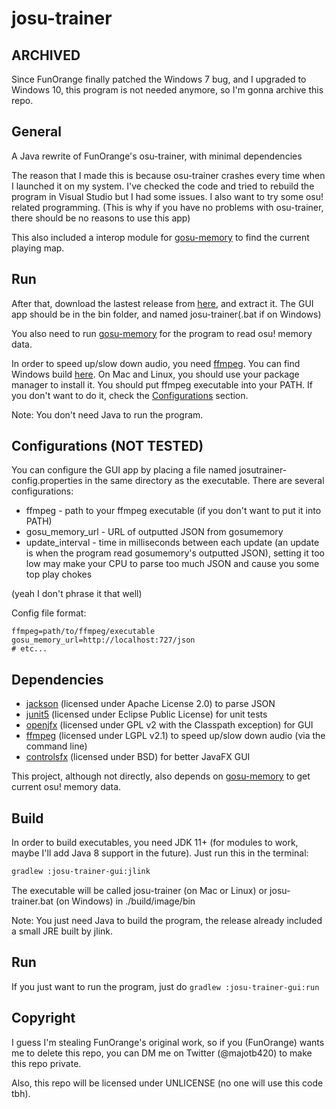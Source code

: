 # josu-trainer

## ARCHIVED
Since FunOrange finally patched the Windows 7 bug, and I upgraded to Windows 10, this program is not needed anymore, so I'm gonna archive this repo.

## General

A Java rewrite of FunOrange's osu-trainer, with minimal dependencies

The reason that I made this is because osu-trainer crashes every time when I launched it on my system. I've checked the code and tried to rebuild the program in Visual Studio but I had some issues. I also want to try some osu! related programming.
(This is why if you have no problems with osu-trainer, there should be no reasons to use this app)

This also included a interop module for [gosu-memory](https://github.com/l3lackShark/gosumemory) to find the current playing map.

## Run

After that, download the lastest release from [here](https://github.com/ngoduyanh/josu-trainer/releases), and extract it. The GUI app should be in the bin folder, and named josu-trainer(.bat if on Windows)

You also need to run [gosu-memory](https://github.com/l3lackShark/gosumemory) for the program to read osu! memory data.

In order to speed up/slow down audio, you need [ffmpeg](https://www.ffmpeg.org). You can find Windows build [here](https://www.gyan.dev/ffmpeg/builds/). On Mac and Linux, you should use your package manager to install it. You should put ffmpeg executable into your PATH. If you don't want to do it, check the [Configurations](#configurations-not-tested) section.

Note: You don't need Java to run the program.

## Configurations (NOT TESTED)

You can configure the GUI app by placing a file named josutrainer-config.properties in the same directory as the executable. There are several configurations:

* ffmpeg - path to your ffmpeg executable (if you don't want to put it into PATH)
* gosu_memory_url - URL of outputted JSON from gosumemory
* update_interval - time in milliseconds between each update (an update is when the program read gosumemory's outputted JSON), setting it too low may make your CPU to parse too much JSON and cause you some top play chokes

(yeah I don't phrase it that well)

Config file format:
```properties
ffmpeg=path/to/ffmpeg/executable
gosu_memory_url=http://localhost:727/json
# etc...
```

## Dependencies

* [jackson](https://github.com/FasterXML/jackson-databind) (licensed under Apache License 2.0) to parse JSON
* [junit5](https://github.com/junit-team/junit5) (licensed under Eclipse Public License) for unit tests
* [openjfx](https://github.com/openjdk/jfx) (licensed under GPL v2 with the Classpath exception) for GUI
* [ffmpeg](https://www.ffmpeg.org) (licensed under LGPL v2.1) to speed up/slow down audio (via the command line)
* [controlsfx](https://github.com/controlsfx/controlsfx) (licensed under BSD) for better JavaFX GUI

This project, although not directly, also depends on [gosu-memory](https://github.com/l3lackShark/gosumemory) to get current osu! memory data.

## Build

In order to build executables, you need JDK 11+ (for modules to work, maybe I'll add Java 8 support in the future). Just run this in the terminal: 

```bash
gradlew :josu-trainer-gui:jlink
```

The executable will be called josu-trainer (on Mac or Linux) or josu-trainer.bat (on Windows) in ./build/image/bin

Note: You just need Java to build the program, the release already included a small JRE built by jlink.

## Run

If you just want to run the program, just do ```gradlew :josu-trainer-gui:run```

## Copyright

I guess I'm stealing FunOrange's original work, so if you (FunOrange) wants me to delete this repo, you can DM me on Twitter (@majotb420) to make this repo private.

Also, this repo will be licensed under UNLICENSE (no one will use this code tbh).

